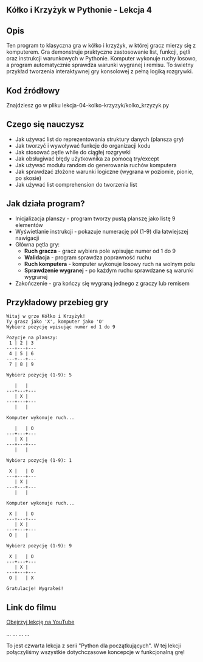 ## Kółko i Krzyżyk w Pythonie - Lekcja 4

## Opis
Ten program to klasyczna gra w kółko i krzyżyk, w której gracz mierzy się z komputerem. Gra demonstruje praktyczne zastosowanie list, funkcji, pętli oraz instrukcji warunkowych w Pythonie. Komputer wykonuje ruchy losowo, a program automatycznie sprawdza warunki wygranej i remisu. To świetny przykład tworzenia interaktywnej gry konsolowej z pełną logiką rozgrywki.

## Kod źródłowy
Znajdziesz go w pliku lekcja-04-kolko-krzyzyk/kolko_krzyzyk.py

## Czego się nauczysz

- Jak używać list do reprezentowania struktury danych (plansza gry)
- Jak tworzyć i wywoływać funkcje do organizacji kodu
- Jak stosować pętle while do ciągłej rozgrywki
- Jak obsługiwać błędy użytkownika za pomocą try/except
- Jak używać modułu random do generowania ruchów komputera
- Jak sprawdzać złożone warunki logiczne (wygrana w poziomie, pionie, po skosie)
- Jak używać list comprehension do tworzenia list

## Jak działa program?

- Inicjalizacja planszy - program tworzy pustą planszę jako listę 9 elementów
- Wyświetlanie instrukcji - pokazuje numerację pól (1-9) dla łatwiejszej nawigacji
- Główna pętla gry:
   * **Ruch gracza** - gracz wybiera pole wpisując numer od 1 do 9
   * **Walidacja** - program sprawdza poprawność ruchu
   * **Ruch komputera** - komputer wykonuje losowy ruch na wolnym polu
   * **Sprawdzenie wygranej** - po każdym ruchu sprawdzane są warunki wygranej
- Zakończenie - gra kończy się wygraną jednego z graczy lub remisem

## Przykładowy przebieg gry

```
Witaj w grze Kółko i Krzyżyk!
Ty grasz jako 'X', komputer jako 'O'
Wybierz pozycję wpisując numer od 1 do 9

Pozycje na planszy:
 1 | 2 | 3 
---+---+---
 4 | 5 | 6 
---+---+---
 7 | 8 | 9 

Wybierz pozycję (1-9): 5

   |   |   
---+---+---
   | X |   
---+---+---
   |   |   

Komputer wykonuje ruch...

   |   | O 
---+---+---
   | X |   
---+---+---
   |   |   

Wybierz pozycję (1-9): 1

 X |   | O 
---+---+---
   | X |   
---+---+---
   |   |   

Komputer wykonuje ruch...

 X |   | O 
---+---+---
   | X |   
---+---+---
 O |   |   

Wybierz pozycję (1-9): 9

 X |   | O 
---+---+---
   | X |   
---+---+---
 O |   | X 

Gratulacje! Wygrałeś!
```

## Link do filmu
[Obejrzyj lekcję na YouTube](https://youtu.be/VVWvhv-ofvg)

... ... ... ...

To jest czwarta lekcja z serii "Python dla początkujących". W tej lekcji połączyliśmy wszystkie dotychczasowe koncepcje w funkcjonalną grę!

